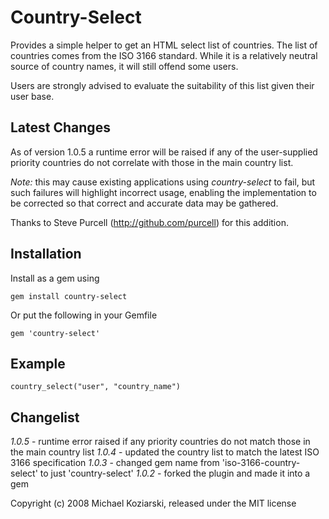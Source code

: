 # Country-Select

Provides a simple helper to get an HTML select list of countries.  The list of countries comes from the ISO 3166 standard.  While it is a relatively neutral source of country names, it will still offend some users.

Users are strongly advised to evaluate the suitability of this list given their user base.

## Latest Changes

As of version 1.0.5 a runtime error will be raised if any of the user-supplied priority countries do not correlate with those in the main country list.

*Note:* this may cause existing applications using *country-select* to fail, but such failures will highlight incorrect usage, enabling the implementation to be corrected so that correct and accurate data may be gathered.

Thanks to Steve Purcell (http://github.com/purcell) for this addition.

## Installation

Install as a gem using

    gem install country-select

Or put the following in your Gemfile

    gem 'country-select'

## Example

    country_select("user", "country_name")

## Changelist

*1.0.5* - runtime error raised if any priority countries do not match those in the main country list
*1.0.4* - updated the country list to match the latest ISO 3166 specification
*1.0.3* - changed gem name from 'iso-3166-country-select' to just 'country-select'
*1.0.2* - forked the plugin and made it into a gem

Copyright (c) 2008 Michael Koziarski, released under the MIT license
